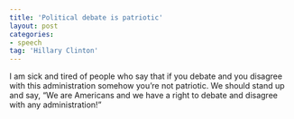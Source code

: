 ```yaml
---
title: 'Political debate is patriotic'
layout: post
categories:
- speech
tag: 'Hillary Clinton'
---
```


I am sick and tired of people who say that if you debate and you disagree with this administration somehow you’re not patriotic. We should stand up and say, “We are Americans and we have a right to debate and disagree with any administration!”
